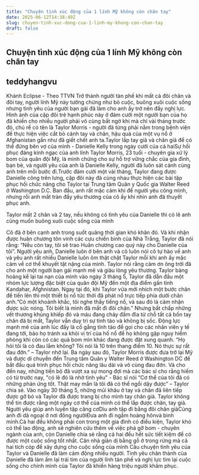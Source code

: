 ```yaml
---
title: "Chuyện tình xúc động của 1 lính Mỹ không còn chân tay"
date: 2025-06-12T14:38:49Z
slug: chuyen-tinh-xuc-dong-cua-1-linh-my-khong-con-chan-tay
draft: false
---
```


## Chuyện tình xúc động của 1 lính Mỹ không còn chân tay

## teddyhangvu

Khánh Eclipse  - Theo TTVN
Trở thành người tàn phế khi mất cả đôi chân và đôi tay, người lính Mỹ này tưởng chừng như bỏ cuộc, buông xuôi cuộc sống nhưng tình yêu của người bạn gái đã làm cho anh ấy trở nên đầy nghị lực.
Hình ảnh của cặp đôi trẻ hạnh phúc này ở đám cưới một người bạn của họ đã khiến cho nhiều người phải vô cùng bất ngờ khi mà chỉ vài tháng trước đó, chú rể có tên là Taylor Morris - người đã từng phải nằm trong bệnh viện để thực hiện việc cắt bỏ cánh tay và chân, hậu quả của một vụ nổ ở Afghanistan gần như đã giết chết anh ta.Taylor lắp tay giả và chân giả để có thể đứng bên vợ của mình - Danielle Kelly trong ngày cưới của cả haiSự hồi phục đáng kinh ngạc của anh lính Taylor Morris, 23 tuổi - chuyên gia xử lý bom của quân đội Mỹ, là minh chứng cho sự hỗ trợ vững chắc của gia đình, bạn bè, và người yêu của anh là Danielle Kelly, người đã luôn sát cánh cùng anh trên mỗi bước đi.Trước đám cưới một vài tháng,  Taylor đang được Danielle cõng trên lưng, cặp đôi này đã cùng nhau thực hiện các bài tập phục hồi chức năng cho Taylor tại Trung tâm Quân y Quốc gia Walter Reed ở Washington D.C. Ban đầu, anh rất mặc cảm khi để người yêu cõng mình, nhưng rồi anh mắt tràn đầy yêu thương của cô ấy khi nhìn anh đã thuyết phục anh. 


Taylor mất 2 chân và 2 tay, nếu không có tình yêu của Danielle thì có lẽ anh cũng muốn buông xuôi cuộc sống của mình

Cô đã ở bên cạnh anh trong suốt quãng thời gian khó khăn đó. Và khi nhận được huân chương tôn vinh các cựu chiến binh của Nhà Trắng, Taylor đã nói rằng: “Nếu còn tay, tôi sẽ trao Huân chương cao quý này cho Danielle của tôi”.
 Người yêu anh, Danielle luôn ở bên anh và cô luôn nói cô tự hào về anh và yêu anh rất nhiều
Danielle luôn ôm thật chặt Taylor mỗi khi anh ấy mặc cảm về cơ thể khuyết tật nặng của mình. Taylor nói rằng cảm ơn ông trời đã cho anh một người bạn gái mạnh mẽ và giàu lòng yêu thương. Taylor bàng hoàng kể lại tai nạn của mình vào ngày 3 tháng 5, Taylor đã dẫn đầu một nhóm lực lượng đặc biệt của quân đội Mỹ đến một địa điểm gần tỉnh Kandahar, Afghnistan. Ngay tại đó, khi Taylor vừa mới nhích một bước chân để tiến lên thì một thiết bị nổ tức thời đã phát nổ trực tiếp phía dưới chân anh.“Có một khoảnh khắc, tôi nghe thấy tiếng nổ, và sau đó là cảm nhận được sức nóng. Tôi biết là mình đã mất đi đôi chân.”
Nhưng bất chấp những vết thương khủng khiếp đó và máu đang chảy đầm đìa từ chỗ tất cả bốn tay chân đã bị mất, Taylor vẫn duy trì sự tỉnh táo và không bị sốc. Động lực mạnh mẽ của anh lúc đấy là cố gắng tỉnh táo để gọi cho các nhân viên y tế đang tới, bảo họ tránh xa khỏi vị trí của hố nổ để họ không gặp nguy hiểm phòng khi còn có các quả bom mìn khác đang được đặt xung quanh.
“Họ hỏi tôi là có đau lắm không? Tôi nói là 10 trên thang điểm 10. Nó thực sự rất đau đớn.” – Taylor nhớ lại.
Ba ngày sau đó, Taylor Morris được đưa trở lại Mỹ và được di chuyển đến Trung tâm Quân y Walter Reed ở Washington DC để bắt đầu quá trình phục hồi chức năng lâu dài và vô cùng đau đớn. Và cho đến nay, những tiến bộ đã vượt xa sự mong đợi mà các bác sĩ cho rằng hiếm có từ trước nay, "có lẽ đó là nhờ tình yêu" - Bác sĩ nói
“Cơ thể của tôi đã có những phản ứng tốt. Thật may mắn là tôi đã có thể ngồi dậy được” – Taylor chia sẻ.
Vào ngày 30 tháng 5, những mũi khâu ở tay và chân  đã liên tiếp được gỡ bỏ và Taylor đã được trang bị cho mình tay chân giả. Taylor không thể tin được rằng một ngày cơ thể của mình có thể lắp được chân, tay giả. Người yêu giúp anh luyện tập căng cơDìu anh tập đi bằng đôi chân giảCùng anh đi dã ngoại ở nơi đông ngườiĐưa anh đi ngắm hoàng hônvà bình minh.Cả hai đều không phải con trong một gia đình có điều kiện, Taylor khó có thể lao động, anh sẽ nghiên cứu thêm về việc phá gỡ bom - chuyên ngành của anh, còn Danielle chia sẻ rằng cả hai đều hết sức tiết kiệm để có được một cuộc sống tốt nhất.
Căn nhà giản dị bằng gỗ ở trong rừng mà cả hai tích cóp để xây dựng cho cuộc sống của mình
Câu chuyện tình yêu của Taylor và Danielle đã làm cảm động nhiều người. Tình yêu chân thành của Danielle đã làm ấm lại trái tim của người lính tàn phế và nghị lực tìm lại cuộc sống cho chính mình của Taylor đã khiến hàng triệu người khâm phục.